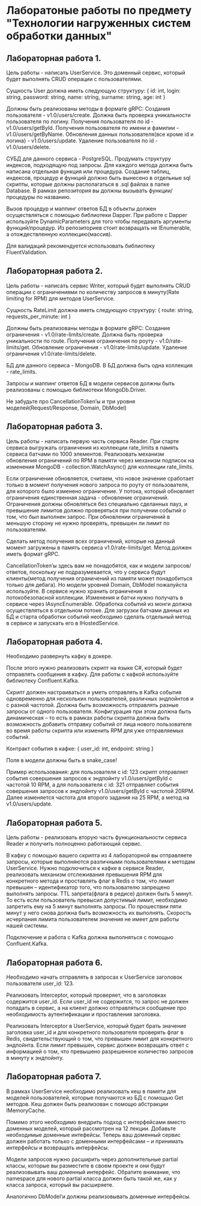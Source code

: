 # Лаборатоные работы по предмету "Технологии нагруженных систем обработки данных"

## Лабораторная работа 1.

Цель работы - написать UserService. Это доменный сервис, который будет выполнять CRUD операции с пользователями. 

Сущность User должна иметь следующую структуру:
{
    id: int,
    login: string,
    password: string,
    name: string,
    surname: string,
    age: int
}

Должны быть реализованы методы в формате gRPC:
Создания пользователя - v1.0/users/create. Должна быть проверка уникальности пользователя по логину.
Получения пользователя по id - v1.0/users/getById.
Получения пользователя по имени и фамилии - v1.0/users/getByName.
Обновления данных пользователя(все кроме id и логина) - v1.0/users/update.
Удаление пользователя по id - v1.0/users/delete.

СУБД для данного сервиса - PostgreSQL.
Продумать структуру индексов, подходящую под запросы. Для каждого метода должна быть написана отдельная функция или процедура. Создание таблиц, индексов, процедур и функций должно быть вынесено в отдельные sql скрипты, которые должны располагаться в .sql файлах в папке Database. В рамках репозитория вы должны вызывать функции/процедуры по названию.

Вызов процедур и маппинг ответов БД в объекты должен осуществляться с помощью библиотеки Dapper. При работе с Dapper используйте DynamicParameters для того чтобы передавать аргументы функций/процедур. Из репозиториев стоит возвращать не IEnumerable, а отождествленную коллекцию(массив).

Для валидаций рекомендуется использовать библиотеку FluentValidation.

## Лабораторная работа 2.

Цель работы - написать сервис Writer, который будет выполнять CRUD операции с ограничениями по количеству запросов в минуту(Rate limiting for RPM) для методов UserService.

Сущность RateLimit должна иметь следующую структуру:
{
    route: string,
    requests_per_minute: int
}

Должны быть реализованы методы в формате gRPC:
Создание ограничения - v1.0/rate-limits/create. Должна быть проверка уникальности по route.
Получения ограничения по роуту - v1.0/rate-limits/get.
Обновление ограничения - v1.0/rate-limits/update.
Удаление ограничения v1.0/rate-limits/delete.

БД для данного сервиса - MongoDB. В БД должна быть одна коллекция - rate_limits.

Запросы и маппинг ответов БД в модели сервисов должны быть реализованы с помощью библиотеки MongoDb.Driver.

Не забудьте про CancellationToken’ы и три уровня моделей(Request/Response, Domain, DbModel)


## Лабораторная работа 3.

Цель работы - написать первую часть сервиса Reader. При старте сервиса выгружать ограничения из коллекции rate_limits в память сервиса батчами по 1000 элементов. Реализовать механизм обновления ограничений по RPM в памяти через механизм подписок на изменения MongoDB - collection.WatchAsync() для коллекции rate_limits.

Если ограничение обновляется, считаем, что новое значение сработает только в момент получения нового запроса по роуту от пользователя, для которого было изменено ограничение.
У потока, который обновляет ограничения единственная задача - обновление ограничений. Ограничения должны обновляться без специально сделанных пауз, и превышение лимитов должно проверяться при получении событий о том, что был выполнен запрос. При обновлении ограничений в меньшую сторону не нужно проверять, превышен ли лимит по пользователям. 

Сделать метод получения всех ограничений, которые на данный момент загружены в память сервиса v1.0/rate-limits/get. Метод должен иметь формат gRPC.

CancellationToken’ы здесь вам не понадобятся, как и модели запросов/ответов, поскольку не подразумевается, что у сервиса будут клиенты(метод получения ограничений из памяти может понадобиться только для дебага). Но модели уровней Domain, DbModel пожалуйста используйте. В сервисе нужно хранить ограничения в потокобезопасной коллекции. Изменения и батчи нужно получать в сервисе через IAsyncEnumerable. Обработка событий из монги должна осуществляться в отдельном потоке. Для загрузки батчами данных из БД и старта обработки событий необходимо сделать отдельный метод в сервисе и запускать его в IHostedService.

## Лабораторная работа 4.

Необходимо развернуть кафку в докере.

После этого нужно реализовать скрипт на языке C#, который будет отправлять сообщения в кафку. Для работы с кафкой используйте библиотеку Confluent.Kafka.

Скрипт должен настраиваться и уметь отправлять в Kafka события одновременно для нескольких пользователей, различных эндпойнтов и с разной частотой. Должна быть возможность отправлять разные запросы от одного пользователя. Конфигурация при этом должна быть динамическая – то есть в рамках работы скрипта должна быть возможность добавить отправку событий от лица нового пользователя во время работы скрипта или изменить RPM для уже отправляемых событий. 

Контракт события в кафке:
{
    user_id: int,
    endpoint: string
}

Поля в модели должны быть в snake_case!

Пример использования: для пользователя с id: 123 скрипт отправляет события совершения запросов к эндпойнту v1.0/users/getById с частотой 10 RPM, а для пользователя с id: 321 отправляет события совершения запросов к эндпойнту v1.0/users/getById с частотой 20RPM. Далее изменяется частота для второго задания на 25 RPM, а метод на v1.0/users/update.


## Лабораторная работа 5.

Цель работы - реализовать вторую часть функциональности сервиса Reader и получить полноценно работающий сервис. 

В кафку с помощью вашего скрипта из 4 лабораторной вы отправляете запросы, которые выполняются различными пользователями к методам UserService. Нужно подключиться к кафке в сервисе Reader, реализовать механизм отслеживания превышения RPM для конкретного метода и проставлять флаг в Redis о том, что лимит превышен – идентификатор того, что пользователю запрещено выполнять запросы. TTL запрета(флага в редисе) должен быть 5 минут. То есть если пользователь превысил допустимый лимит, необходимо запретить ему на 5 минут выполнять запросы. По прошествии пяти минут у него снова должна быть возможность их выполнять. Скорость исчерпания лимита пользователем значения не имеет для работы нашей системы.

Подключение и работа с Kafka должна выполняться с помощью Confluent.Kafka.



## Лабораторная работа 6.

Необходимо начать отправлять в запросах к UserService заголовок пользователя user_id: 123.

Реализовать Interceptor, который проверяет, что в заголовках содержится user_id. Если user_id не содержится, то запрос не должен попадать в сервис, а на клиент должно отправляться сообщение про необходимость аутентификации и проставления заголовка.

Реализовать Interceptor в UserService, который будет брать значение заголовка user_id и для конкретного пользователя проверять флаг в Redis, свидетельствующий о том, что превышен лимит для конкретного эндпойнта. Если лимит превышен, сервис должен возвращать ответ с информацией о том, что превышено разрешенное количество запросов в минуту к эндпойнту.


## Лабораторная работа 7.

В рамках UserService необходимо реализовать кеш в памяти для моделей пользователей, которые получаются из БД с помощью Get методов. Кеш должен быть реализован с помощю абстракции IMemoryCache. 

Помимо этого необходимо внедрить подход с интерфейсами вместо доменных моделей, который рассмотрен на 12 лекции. Добавьте необходимые доменные интефейсы. Теперь ваш доменный сервис должен работать только с доменными интерфейсами – и принимать интерфейсы и возвращать интерфейсы. 

Модели запросов нужно расширить через дополнительные partial классы, которые вы разместите в своем проекте и они будут реализовывать ваш доменный интерфейс. Обратите внимание, что namespace для нового partial класса должен быть такой же, как у класса запроса, который вы расширяете.

Аналогично DbModel’и должны реализовывать доменные интерфейсы.
